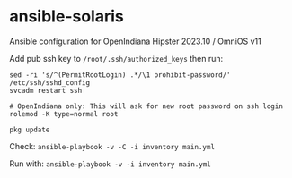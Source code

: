 # ansible-solaris

Ansible configuration for OpenIndiana Hipster 2023.10 / OmniOS v11

Add pub ssh key to `/root/.ssh/authorized_keys` then run:

```
sed -ri 's/^(PermitRootLogin) .*/\1 prohibit-password/' /etc/ssh/sshd_config
svcadm restart ssh

# OpenIndiana only: This will ask for new root password on ssh login
rolemod -K type=normal root

pkg update
```

Check:
`ansible-playbook -v -C -i inventory main.yml`

Run with:
`ansible-playbook -v -i inventory main.yml`
